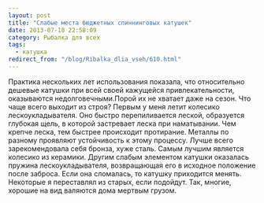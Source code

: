 ```yaml
---
layout: post
title: "Слабые места бюджетных спиннинговых катушек"
date: 2013-07-18 22:58:09
category: Рыбалка для всех
tags:
  - катушка
redirect_from: "/blog/Ribalka_dlia_vseh/610.html"
---
```

Практика нескольких лет использования показала, что относительно дешевые
катушки при всей своей кажущейся привлекательности, оказываются
недолговечными.Порой их не хватает даже на сезон. Что чаще всего выходит
из строя? Первым у меня летит колесико лескоукладывателя. Оно быстро
перепиливается леской, образуется глубокая щель, в которой застревает
леска при наматывании. Чем крепче леска, тем быстрее происходит
протирание. Металлы по разному проявляют устойчивость к этому процессу.
Лучше всего зарекомендовала себя бронза, хуже сталь. Самым лучшим
является колесико из керамики. Другим слабым элементом катушки оказалась
пружина лескоукладывателя, возвращающая его в исходное положение после
заброса. Если она сломалась, то катушку приходится менять. Некоторые я
переставлял из старых, если подойдут. Так, многие, хорошие на вид
валяются дома мертвым грузом.
